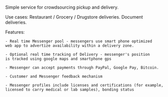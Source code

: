 Simple service for crowdsourcing pickup and delivery.

Use cases:
    Restaurant / Grocery / Drugstore deliveries.
    Document deliveries.

Features:

    - Real time Messenger pool - messengers use smart phone optimized
    web app to advertize availability within a delivery zone.

    - Optional real time tracking of Delivery - messenger's position
    is tracked using google maps and smartphone gps

    - Messenger can accept payments through PayPal, Google Pay, Bitcoin.

    - Customer and Messenger feedback mechanism

    - Messenger profiles include licenses and certifications (for example,
    licensed to carry medical or lab samples), bonding status
